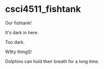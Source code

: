 csci4511_fishtank
=================

Our fishtank!

It's dark in here.

Too dark.

WItty thingS!

Dolphins can hold their breath for a long time.
